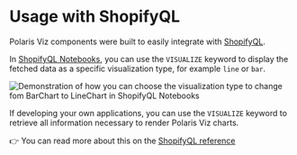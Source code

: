 # Usage with ShopifyQL

Polaris Viz components were built to easily integrate with [ShopifyQL](https://shopify.dev/api/shopifyql).

In [ShopifyQL Notebooks](https://www.shopify.ca/enterprise/shopifyql-notebooks), you can use the `VISUALIZE` keyword to display the fetched data as a specific visualization type, for example `line` or `bar`.

![Demonstration of how you can choose the visualization type to change fom BarChart to LineChart in ShopifyQL Notebooks](../../public/shopifyql_notebooks.gif)

If developing your own applications, you can use the `VISUALIZE` keyword to retrieve all information necessary to render Polaris Viz charts.

👉 You can read more about this on the [ShopifyQL reference](https://shopify.dev/api/shopifyql/shopifyql-reference)
